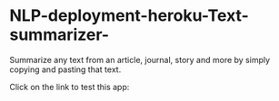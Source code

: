 # NLP-deployment-heroku-Text-summarizer-
Summarize any text from an article, journal, story and more by simply copying and pasting that text.

Click on the link to test this app: